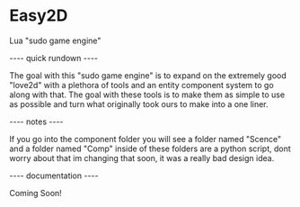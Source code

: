 # Easy2D
Lua "sudo game engine"


---- quick rundown ----

The goal with this "sudo game engine" is to expand on the
extremely good "love2d" with a plethora of tools and an
entity component system to go along with that. The goal with
these tools is to make them as simple to use as possible and
turn what originally took ours to make into a one liner.


---- notes ----

If you go into the component folder you will see a folder
named "Scence" and a folder named "Comp" inside of these
folders are a python script, dont worry about that im
changing that soon, it was a really bad design idea.


---- documentation ----

Coming Soon!
